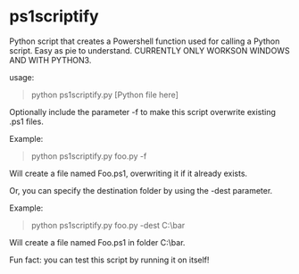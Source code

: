 # ps1scriptify

Python script that creates a Powershell function used for calling a Python script.
Easy as pie to understand.
CURRENTLY ONLY WORKSON WINDOWS AND WITH PYTHON3.

usage:
>python ps1scriptify.py [Python file here]

Optionally include the parameter -f to make this script overwrite existing .ps1 files.

Example:
>python ps1scriptify.py foo.py -f

Will create a file named Foo.ps1, overwriting it if it already exists. 

Or, you can specify the destination folder by using the -dest parameter.

Example:
>python ps1scriptify.py foo.py -dest C:\bar

Will create a file named Foo.ps1 in folder C:\bar.

Fun fact: you can test this script by running it on itself!

